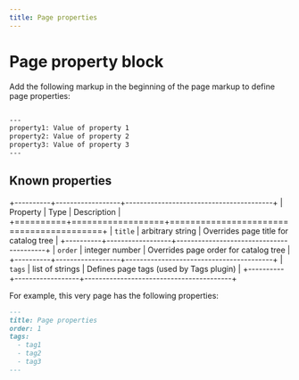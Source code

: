 ```yaml
---
title: Page properties
---
```


Page property block
===================

Add the following markup in the beginning of the page markup to define page properties:

```markdown

---
property1: Value of property 1
property2: Value of property 2
property3: Value of property 3
---

```

Known properties
----------------

+----------+------------------+-----------------------------------------+
| Property | Type             | Description                             |
+==========+==================+=========================================+
| `title`  | arbitrary string | Overrides page title for catalog tree   |
+----------+------------------+-----------------------------------------+
| `order`  | integer number   | Overrides page order for catalog tree   |
+----------+------------------+-----------------------------------------+
| `tags`   | list of strings  | Defines page tags (used by Tags plugin) |
+----------+------------------+-----------------------------------------+

For example, this very page has the following properties:

```markdown
---
title: Page properties
order: 1
tags:
  - tag1
  - tag2
  - tag3
---
```